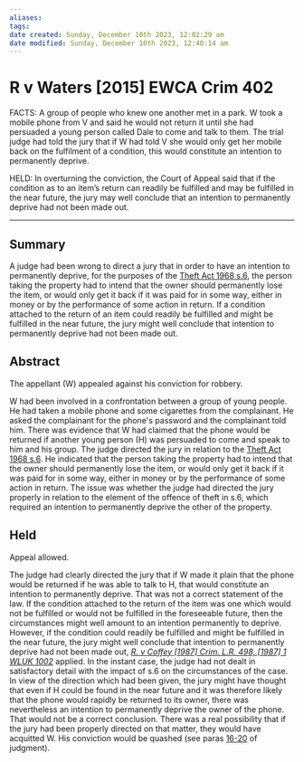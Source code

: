 ```yaml
---
aliases: 
tags: 
date created: Sunday, December 10th 2023, 12:02:29 am
date modified: Sunday, December 10th 2023, 12:40:14 am
---
```


# R v Waters [2015] EWCA Crim 402

FACTS: A group of people who knew one another met in a park. W took a mobile phone from V and said he would not return it until she had persuaded a young person called Dale to come and talk to them. The trial judge had told the jury that if W had told V she would only get her mobile back on the fulfilment of a condition, this would constitute an intention to permanently deprive.

HELD: In overturning the conviction, the Court of Appeal said that if the condition as to an item’s return can readily be fulfilled and may be fulfilled in the near future, the jury may well conclude that an intention to permanently deprive had not been made out.

---

## Summary

A judge had been wrong to direct a jury that in order to have an intention to permanently deprive, for the purposes of the [Theft Act 1968 s.6](https://uk.westlaw.com/Document/IDF67A1E0E44811DA8D70A0E70A78ED65/View/FullText.html?originationContext=document&transitionType=DocumentItem&ppcid=30a841301a8548cb908e6cabc77a4d7e&contextData=(sc.Default)), the person taking the property had to intend that the owner should permanently lose the item, or would only get it back if it was paid for in some way, either in money or by the performance of some action in return. If a condition attached to the return of an item could readily be fulfilled and might be fulfilled in the near future, the jury might well conclude that intention to permanently deprive had not been made out.

## Abstract

The appellant (W) appealed against his conviction for robbery.

W had been involved in a confrontation between a group of young people. He had taken a mobile phone and some cigarettes from the complainant. He asked the complainant for the phone's password and the complainant told him. There was evidence that W had claimed that the phone would be returned if another young person (H) was persuaded to come and speak to him and his group. The judge directed the jury in relation to the [Theft Act 1968 s.6](https://uk.westlaw.com/Document/IDF67A1E0E44811DA8D70A0E70A78ED65/View/FullText.html?originationContext=document&transitionType=DocumentItem&ppcid=30a841301a8548cb908e6cabc77a4d7e&contextData=(sc.Default)). He indicated that the person taking the property had to intend that the owner should permanently lose the item, or would only get it back if it was paid for in some way, either in money or by the performance of some action in return. The issue was whether the judge had directed the jury properly in relation to the element of the offence of theft in s.6, which required an intention to permanently deprive the other of the property.

## Held

Appeal allowed.

The judge had clearly directed the jury that if W made it plain that the phone would be returned if he was able to talk to H, that would constitute an intention to permanently deprive. That was not a correct statement of the law. If the condition attached to the return of the item was one which would not be fulfilled or would not be fulfilled in the foreseeable future, then the circumstances might well amount to an intention permanently to deprive. However, if the condition could readily be fulfilled and might be fulfilled in the near future, the jury might well conclude that intention to permanently deprive had not been made out, _[R. v Coffey [1987] Crim. L.R. 498, [1987] 1 WLUK 1002](https://uk.westlaw.com/Document/I85507360E43611DA8FC2A0F0355337E9/View/FullText.html?originationContext=document&transitionType=DocumentItem&ppcid=30a841301a8548cb908e6cabc77a4d7e&contextData=(sc.Default))_ applied. In the instant case, the judge had not dealt in satisfactory detail with the impact of s.6 on the circumstances of the case. In view of the direction which had been given, the jury might have thought that even if H could be found in the near future and it was therefore likely that the phone would rapidly be returned to its owner, there was nevertheless an intention to permanently deprive the owner of the phone. That would not be a correct conclusion. There was a real possibility that if the jury had been properly directed on that matter, they would have acquitted W. His conviction would be quashed (see paras [16-20](javascript:void(0); "View judgment paragraphs") of judgment).
